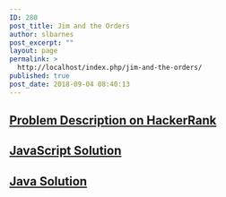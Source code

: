 ```yaml
---
ID: 280
post_title: Jim and the Orders
author: slbarnes
post_excerpt: ""
layout: page
permalink: >
  http://localhost/index.php/jim-and-the-orders/
published: true
post_date: 2018-09-04 08:40:13
---
```

## <a href="https://www.hackerrank.com/challenges/alex-vs-fedor" target="_blank" rel="noopener">Problem Description on HackerRank</a>

## [JavaScript Solution][1]

## [Java Solution][2]

 [1]: /index.php/alex-vs-fedor/alex-vs-fedor-javascript
 [2]: /index.php/alex-vs-fedor/alex-vs-fedor-java